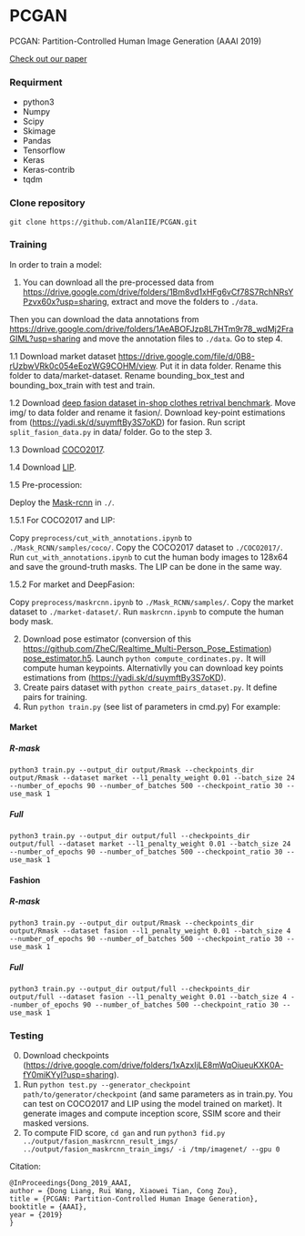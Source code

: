 # PCGAN
PCGAN: Partition-Controlled Human Image Generation (AAAI 2019)

[Check out our paper](https://arxiv.org/)


### Requirment
* python3
* Numpy
* Scipy
* Skimage
* Pandas
* Tensorflow
* Keras
* Keras-contrib
* tqdm 

### Clone repository
```git clone https://github.com/AlanIIE/PCGAN.git```

### Training
In order to train a model:

1. You can download all the pre-processed data from https://drive.google.com/drive/folders/1Bm8vd1xHFg6vCf78S7RchNRsYPzvx60x?usp=sharing, extract and move the folders to ```./data```.

Then you can download the data annotations from https://drive.google.com/drive/folders/1AeABOFJzp8L7HTm9r78_wdMj2FraGIML?usp=sharing and move the annotation files to ```./data```.
Go to step 4.


1.1 Download market dataset https://drive.google.com/file/d/0B8-rUzbwVRk0c054eEozWG9COHM/view. Put it in data folder. Rename this folder to data/market-dataset. Rename bounding_box_test and bounding_box_train with test and train.


1.2 Download [deep fasion dataset in-shop clothes retrival benchmark](http://mmlab.ie.cuhk.edu.hk/projects/DeepFashion/InShopRetrieval.html). Move img/ to data folder and rename it fasion/. Download key-point estimations from (https://yadi.sk/d/suymftBy3S7oKD) for fasion. Run script ```split_fasion_data.py``` in data/ folder. Go to the step 3.

1.3 Download [COCO2017](http://cocodataset.org/#download).

1.4 Download [LIP](https://github.com/lemondan/HumanParsing-Dataset).

1.5 Pre-procession:

Deploy the [Mask-rcnn](https://github.com/matterport/Mask_RCNN) in ```./```.

1.5.1 For COCO2017 and LIP:

Copy ```preprocess/cut_with_annotations.ipynb``` to ```./Mask_RCNN/samples/coco/```.
Copy the COCO2017 dataset to ```./COCO2017/```.
Run ```cut_with_annotations.ipynb``` to cut the human body images to 128x64 and save the ground-truth masks.
The LIP can be done in the same way.

1.5.2 For market and DeepFasion:

Copy ```preprocess/maskrcnn.ipynb``` to ```./Mask_RCNN/samples/```.
Copy the market dataset to ```./market-dataset/```.
Run ```maskrcnn.ipynb``` to compute the human body mask.

2. Download pose estimator (conversion of this https://github.com/ZheC/Realtime_Multi-Person_Pose_Estimation) [pose_estimator.h5](https://yadi.sk/d/blgmGpDi3PjXvK). Launch ```python compute_cordinates.py.``` It will compute human keypoints. Alternativlly you can download key points estimations from (https://yadi.sk/d/suymftBy3S7oKD).
3. Create pairs dataset with ```python create_pairs_dataset.py```. It define pairs for training.
4. Run ```python train.py``` (see list of parameters in cmd.py)
For example:
#### Market
##### R-mask
```
python3 train.py --output_dir output/Rmask --checkpoints_dir output/Rmask --dataset market --l1_penalty_weight 0.01 --batch_size 24 --number_of_epochs 90 --number_of_batches 500 --checkpoint_ratio 30 --use_mask 1
```

##### Full
```
python3 train.py --output_dir output/full --checkpoints_dir output/full --dataset market --l1_penalty_weight 0.01 --batch_size 24 --number_of_epochs 90 --number_of_batches 500 --checkpoint_ratio 30 --use_mask 1
```

#### Fashion
##### R-mask
```
python3 train.py --output_dir output/Rmask --checkpoints_dir output/Rmask --dataset fasion --l1_penalty_weight 0.01 --batch_size 4 --number_of_epochs 90 --number_of_batches 500 --checkpoint_ratio 30 --use_mask 1
```

##### Full
```
python3 train.py --output_dir output/full --checkpoints_dir output/full --dataset fasion --l1_penalty_weight 0.01 --batch_size 4 --number_of_epochs 90 --number_of_batches 500 --checkpoint_ratio 30 --use_mask 1
```


### Testing
0. Download checkpoints (https://drive.google.com/drive/folders/1xAzxIjLE8mWqOiueuKXK0A-fY0miKYyl?usp=sharing).
1. Run ```python test.py --generator_checkpoint path/to/generator/checkpoint``` (and same parameters as in train.py. You can test on COCO2017 and LIP using the model trained on market). It generate images and compute inception score, SSIM score and their masked versions.
2. To compute FID score, ```cd gan``` and run ```python3 fid.py ../output/fasion_maskrcnn_result_imgs/ ../output/fasion_maskrcnn_train_imgs/ -i /tmp/imagenet/ --gpu 0```

Citation:

```
@InProceedings{Dong_2019_AAAI,
author = {Dong Liang, Rui Wang, Xiaowei Tian, Cong Zou},
title = {PCGAN: Partition-Controlled Human Image Generation},
booktitle = {AAAI},
year = {2019}
}
```
